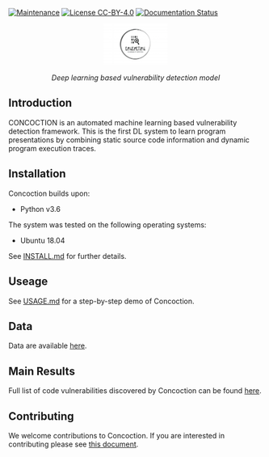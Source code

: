 
[![Maintenance](https://img.shields.io/badge/Maintained%3F-YES-green.svg)](https://github.com/HuantWang/SUPERSONIC/graphs/commit-activity)
[![License CC-BY-4.0](https://img.shields.io/badge/License-CC%20BY%204.0-blue.svg)](https://github.com/HuantWang/SUPERSONIC/blob/master/LICENSE)
[![Documentation Status](https://readthedocs.org/projects/supersonic/badge/?version=latest)](https://supersonic.readthedocs.io/en/latest/?badge=latest)

<div align="center">
 <img src="./logo.png" alt="1683381967744" width=25% height=20%>
</div>
<p align="center" >
  <i>Deep learning based vulnerability detection model</i>
</p>

## Introduction
CONCOCTION is an automated machine learning based vulnerability detection 
framework. This is the first DL system to learn program presentations by 
combining static source code information and dynamic program execution 
traces.


## Installation

Concoction builds upon:
-	Python v3.6
	
The system was tested on the following operating systems:
- Ubuntu 18.04

See [INSTALL.md](INSTALL.md) for further details.

## Useage

See [USAGE.md](./usage.md) for a step-by-step demo of Concoction.

## Data

Data are available [here](./dataset/README.md).

## Main Results
Full list of code vulnerabilities discovered by Concoction can be found [here](./vul_info/README.md).

## Contributing

We welcome contributions to Concoction. If you are interested in contributing please see
[this document](./CONTRIBUTING.md).

[comment]: <> (## Citation)

[comment]: <> (If you use Concoction in any of your work, please cite [our paper]&#40;&#41;:)

[comment]: <> (```)

[comment]: <> (@inproceedings{Concoction,)

[comment]: <> (title = { Combining Static and Dynamic Code Information for Software Vulnerability Prediction},)

[comment]: <> (year = {2023},)

[comment]: <> (})

[comment]: <> (```)
